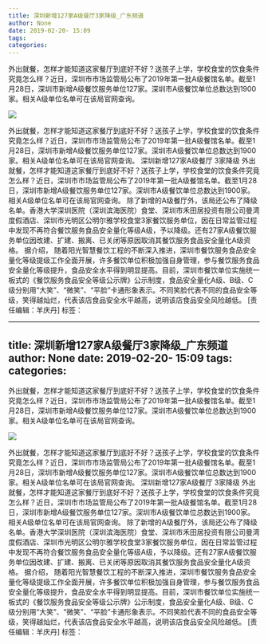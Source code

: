 ```yaml
---
title: 深圳新增127家A级餐厅3家降级_广东频道
author: None
date: 2019-02-20- 15:09
tags: 
categories: 
---
```

外出就餐，怎样才能知道这家餐厅到底好不好？送孩子上学，学校食堂的饮食条件究竟怎么样？近日，深圳市市场监管局公布了2019年第一批A级餐馆名单。截至1月28日，深圳市新增A级餐饮服务单位127家。深圳市A级餐饮单位总数达到1900家。相关A级单位名单可在该局官网查询。
<!-- more -->
                
<img align="center" border="0" src="http://p2.ifengimg.com/a/2016/0810/204c433878d5cf9size1_w16_h16.png" />
                
                
            
外出就餐，怎样才能知道这家餐厅到底好不好？送孩子上学，学校食堂的饮食条件究竟怎么样？近日，深圳市市场监管局公布了2019年第一批A级餐馆名单。截至1月28日，深圳市新增A级餐饮服务单位127家。深圳市A级餐饮单位总数达到1900家。相关A级单位名单可在该局官网查询。
深圳新增127家A级餐厅 3家降级
外出就餐，怎样才能知道这家餐厅到底好不好？送孩子上学，学校食堂的饮食条件究竟怎么样？近日，深圳市市场监管局公布了2019年第一批A级餐馆名单。截至1月28日，深圳市新增A级餐饮服务单位127家。深圳市A级餐饮单位总数达到1900家。相关A级单位名单可在该局官网查询。
除了新增的A级餐厅外，该局还公布了降级名单。香港大学深圳医院（深圳滨海医院）食堂、深圳市禾田居投资有限公司曼湾度假酒店、深圳市光明区公明尔雅学校食堂3家餐饮服务单位，因在日常监管过程中发现不再符合餐饮服务食品安全量化等级A级，予以降级。还有27家A级餐饮服务单位因改建、扩建、搬离、已关闭等原因取消其餐饮服务食品安全量化A级资格。
据介绍， 随着阳光智慧餐饮工程的不断深入推进，深圳市餐饮服务食品安全量化等级提级工作全面开展，许多餐饮单位积极加强自身管理，参与餐饮服务食品安全量化等级提升，食品安全水平得到明显提高。目前，深圳市餐饮单位实施统一板式的《餐饮服务食品安全等级公示牌》公示制度，食品安全量化A级、B级、C级分别用“大笑”、“微笑”、“平脸”卡通形象表示。不同笑脸代表不同的食品安全等级，笑得越灿烂，代表该店食品安全水平越高，说明该店食品安全风险越低。
[责任编辑：羊庆丹]
标签：
 
             
---
title: 深圳新增127家A级餐厅3家降级_广东频道
author: None
date: 2019-02-20- 15:09
tags: 
categories: 
---
外出就餐，怎样才能知道这家餐厅到底好不好？送孩子上学，学校食堂的饮食条件究竟怎么样？近日，深圳市市场监管局公布了2019年第一批A级餐馆名单。截至1月28日，深圳市新增A级餐饮服务单位127家。深圳市A级餐饮单位总数达到1900家。相关A级单位名单可在该局官网查询。
<!-- more -->
                
<img align="center" border="0" src="http://p2.ifengimg.com/a/2016/0810/204c433878d5cf9size1_w16_h16.png" />
                
                
            
外出就餐，怎样才能知道这家餐厅到底好不好？送孩子上学，学校食堂的饮食条件究竟怎么样？近日，深圳市市场监管局公布了2019年第一批A级餐馆名单。截至1月28日，深圳市新增A级餐饮服务单位127家。深圳市A级餐饮单位总数达到1900家。相关A级单位名单可在该局官网查询。
深圳新增127家A级餐厅 3家降级
外出就餐，怎样才能知道这家餐厅到底好不好？送孩子上学，学校食堂的饮食条件究竟怎么样？近日，深圳市市场监管局公布了2019年第一批A级餐馆名单。截至1月28日，深圳市新增A级餐饮服务单位127家。深圳市A级餐饮单位总数达到1900家。相关A级单位名单可在该局官网查询。
除了新增的A级餐厅外，该局还公布了降级名单。香港大学深圳医院（深圳滨海医院）食堂、深圳市禾田居投资有限公司曼湾度假酒店、深圳市光明区公明尔雅学校食堂3家餐饮服务单位，因在日常监管过程中发现不再符合餐饮服务食品安全量化等级A级，予以降级。还有27家A级餐饮服务单位因改建、扩建、搬离、已关闭等原因取消其餐饮服务食品安全量化A级资格。
据介绍， 随着阳光智慧餐饮工程的不断深入推进，深圳市餐饮服务食品安全量化等级提级工作全面开展，许多餐饮单位积极加强自身管理，参与餐饮服务食品安全量化等级提升，食品安全水平得到明显提高。目前，深圳市餐饮单位实施统一板式的《餐饮服务食品安全等级公示牌》公示制度，食品安全量化A级、B级、C级分别用“大笑”、“微笑”、“平脸”卡通形象表示。不同笑脸代表不同的食品安全等级，笑得越灿烂，代表该店食品安全水平越高，说明该店食品安全风险越低。
[责任编辑：羊庆丹]
标签：
 
             
